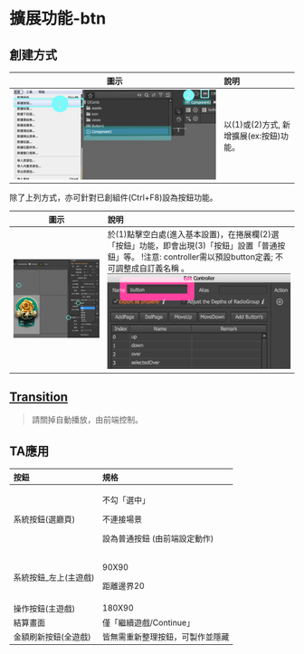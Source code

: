 # 擴展功能-btn

## 創建方式

| 圖示 | 說明 |
| :---: | :--- |
| ![](.gitbook/assets/asset_btn.jpg) | 以\(1\)或\(2\)方式, 新增擴展\(ex:按鈕\)功能。 |

除了上列方式，亦可針對已創組件\(Ctrl+F8\)設為按鈕功能。

| 圖示 | 說明 |
| :---: | :--- |
| ![](.gitbook/assets/function.png) | 於\(1\)點擊空白處\(進入基本設置\)，在捲展欄\(2\)選「按鈕」功能，即會出現\(3\)「按鈕」設置「普通按鈕」等。   !注意:  controller需以預設button定義; 不可調整成自訂義名稱 。 ![](.gitbook/assets/btn_modified.png) |

## [Transition](transition.md)

> 請關掉自動播放，由前端控制。

## TA應用

<table>
  <thead>
    <tr>
      <th style="text-align:left">&#x6309;&#x9215;</th>
      <th style="text-align:left">&#x898F;&#x683C;</th>
    </tr>
  </thead>
  <tbody>
    <tr>
      <td style="text-align:left">&#x7CFB;&#x7D71;&#x6309;&#x9215;(&#x9078;&#x5EF3;&#x9801;)</td>
      <td style="text-align:left">
        <p>&#x4E0D;&#x52FE;&#x300C;&#x9078;&#x4E2D;&#x300D;</p>
        <p>&#x4E0D;&#x9023;&#x63A5;&#x5834;&#x666F;</p>
        <p>&#x8A2D;&#x70BA;&#x666E;&#x901A;&#x6309;&#x9215; (&#x7531;&#x524D;&#x7AEF;&#x8A2D;&#x5B9A;&#x52D5;&#x4F5C;)</p>
      </td>
    </tr>
    <tr>
      <td style="text-align:left">&#x7CFB;&#x7D71;&#x6309;&#x9215;_&#x5DE6;&#x4E0A;(&#x4E3B;&#x904A;&#x6232;)</td>
      <td
      style="text-align:left">
        <p>90X90</p>
        <p>&#x8DDD;&#x96E2;&#x908A;&#x754C;20</p>
        </td>
    </tr>
    <tr>
      <td style="text-align:left">&#x64CD;&#x4F5C;&#x6309;&#x9215;(&#x4E3B;&#x904A;&#x6232;)</td>
      <td style="text-align:left">180X90</td>
    </tr>
    <tr>
      <td style="text-align:left">&#x7D50;&#x7B97;&#x756B;&#x9762;</td>
      <td style="text-align:left">&#x50C5;&#x300C;&#x7E7C;&#x7E8C;&#x904A;&#x6232;/Continue&#x300D;</td>
    </tr>
    <tr>
      <td style="text-align:left">&#x91D1;&#x984D;&#x5237;&#x65B0;&#x6309;&#x9215;(&#x5168;&#x904A;&#x6232;)</td>
      <td
      style="text-align:left">&#x7686;&#x7121;&#x9700;&#x91CD;&#x65B0;&#x6574;&#x7406;&#x6309;&#x9215;&#xFF0C;&#x53EF;&#x88FD;&#x4F5C;&#x4E26;&#x96B1;&#x85CF;</td>
    </tr>
  </tbody>
</table>
